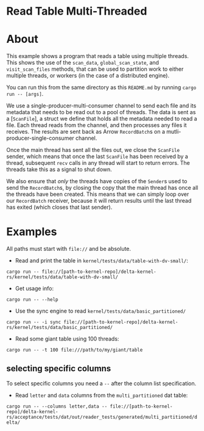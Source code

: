 Read Table Multi-Threaded
=========================

# About
This example shows a program that reads a table using multiple threads. This shows the use of the
`scan_data`, `global_scan_state`, and `visit_scan_files` methods, that can be used to partition work
to either multiple threads, or workers (in the case of a distributed engine).

You can run this from the same directory as this `README.md` by running `cargo run -- [args]`.

We use a single-producer-multi-consumer channel to send each file and its metadata that needs to be
read out to a pool of threads. The data is sent as a [`ScanFile`], a struct we define that holds all
the metadata needed to read a file. Each thread reads from the channel, and then processes any files
it receives. The results are sent back as Arrow `RecordBatch`s on a mutli-producer-single-consumer
channel.

Once the main thread has sent all the files out, we close the `ScanFile` sender, which means that
once the last `ScanFile` has been received by a thread, subsequent `recv` calls in any thread will
start to return errors. The threads take this as a signal to shut down.

We also ensure that _only_ the threads have copies of the `Sender`s used to send the `RecordBatch`s,
by closing the copy that the main thread has once all the threads have been created. This means that
we can simply loop over our `RecordBatch` receiver, because it will return results until the last
thread has exited (which closes that last sender).

# Examples

All paths must start with `file://` and be absolute.

- Read and print the table in `kernel/tests/data/table-with-dv-small/`:

`cargo run -- file://[path-to-kernel-repo]/delta-kernel-rs/kernel/tests/data/table-with-dv-small/`

- Get usage info:

`cargo run -- --help`

- Use the sync engine to read `kernel/tests/data/basic_partitioned/`

`cargo run -- -i sync file://[path-to-kernel-repo]/delta-kernel-rs/kernel/tests/data/basic_partitioned/`

- Read some giant table using 100 threads:

`cargo run -- -t 100 file:///path/to/my/giant/table`

## selecting specific columns

To select specific columns you need a `--` after the column list specification.

- Read `letter` and `data` columns from the `multi_partitioned` dat table:

`cargo run -- --columns letter,data -- file://[path-to-kernel-repo]/delta-kernel-rs/acceptance/tests/dat/out/reader_tests/generated/multi_partitioned/delta/`

